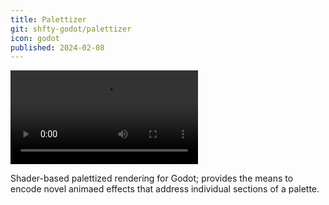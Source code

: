 ```yaml
---
title: Palettizer
git: shfty-godot/palettizer
icon: godot
published: 2024-02-08
---
```


![Animated Palette Effects](video.mkv)

Shader-based palettized rendering for Godot; provides the means to encode
novel animaed effects that address individual sections of a palette.

